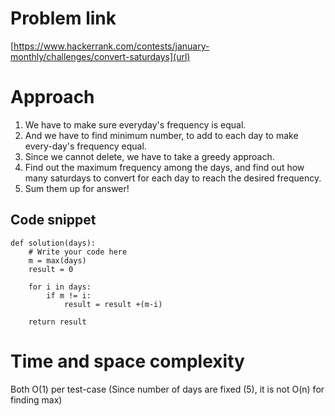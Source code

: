 
# Problem link
[https://www.hackerrank.com/contests/january-monthly/challenges/convert-saturdays](url)

# Approach
1. We have to make sure everyday's frequency is equal.
2. And we have to find minimum number, to add to each day to make every-day's frequency equal.
3. Since we cannot delete, we have to take a greedy approach.
4. Find out the maximum frequency among the days, and find out how many saturdays to convert for each day to reach the desired frequency.
5. Sum them up for answer!

## Code snippet
```
def solution(days):
    # Write your code here
    m = max(days)
    result = 0
    
    for i in days:
        if m != i:
            result = result +(m-i)
            
    return result

```

# Time and space complexity

Both O(1) per test-case (Since number of days are fixed (5), it is not O(n) for finding max)





